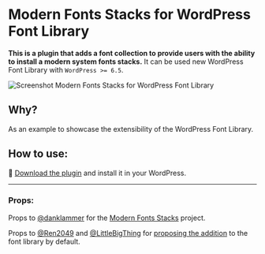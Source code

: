 # Modern Fonts Stacks for WordPress Font Library

**This is a plugin that adds a font collection to provide users with the ability to install a modern system fonts stacks.**
It can be used new WordPress Font Library with `WordPress >= 6.5`.

![Screenshot Modern Fonts Stacks for WordPress Font Library](https://github.com/matiasbenedetto/modern-fonts-stacks-for-font-library/assets/1310626/a1af8f98-fcc4-4916-bdee-fa7990da1867)



## Why?
As an example to showcase the extensibility of the WordPress Font Library.

## How to use:
📁 [Download the plugin](https://wordpress.org/plugins/modern-fonts-stacks-for-font-library/) and install it in your WordPress.

---

### Props:
Props to [@danklammer](https://github.com/danklammer) for the [Modern Fonts Stacks](https://modernfontstacks.com/) project.

Props to [@Ren2049](https://github.com/Ren2049) and [@LittleBigThing](https://github.com/LittleBigThing) for [proposing the addition](https://github.com/WordPress/gutenberg/issues/54186) to the font library by default.

